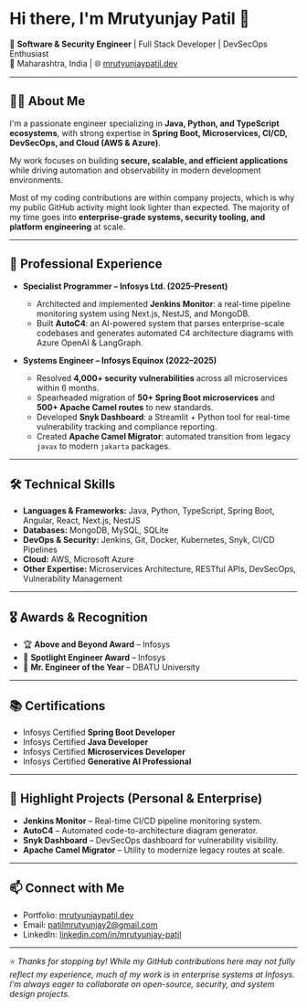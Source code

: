# Hi there, I'm Mrutyunjay Patil 👋

🚀 **Software & Security Engineer** | Full Stack Developer | DevSecOps Enthusiast  
📍 Maharashtra, India | 🌐 [mrutyunjaypatil.dev](https://mrutyunjaypatil.dev)

---

## 👨‍💻 About Me

I'm a passionate engineer specializing in **Java, Python, and TypeScript ecosystems**, with strong expertise in **Spring Boot, Microservices, CI/CD, DevSecOps, and Cloud (AWS & Azure)**.  

My work focuses on building **secure, scalable, and efficient applications** while driving automation and observability in modern development environments.  

Most of my coding contributions are within company projects, which is why my public GitHub activity might look lighter than expected. The majority of my time goes into **enterprise-grade systems, security tooling, and platform engineering** at scale.

---

## 🏢 Professional Experience

- **Specialist Programmer – Infosys Ltd. (2025–Present)**  
  - Architected and implemented **Jenkins Monitor**: a real-time pipeline monitoring system using Next.js, NestJS, and MongoDB.  
  - Built **AutoC4**: an AI-powered system that parses enterprise-scale codebases and generates automated C4 architecture diagrams with Azure OpenAI & LangGraph.  

- **Systems Engineer – Infosys Equinox (2022–2025)**  
  - Resolved **4,000+ security vulnerabilities** across all microservices within 6 months.  
  - Spearheaded migration of **50+ Spring Boot microservices** and **500+ Apache Camel routes** to new standards.  
  - Developed **Snyk Dashboard**: a Streamlit + Python tool for real-time vulnerability tracking and compliance reporting.  
  - Created **Apache Camel Migrator**: automated transition from legacy `javax` to modern `jakarta` packages.  

---

## 🛠️ Technical Skills

- **Languages & Frameworks:** Java, Python, TypeScript, Spring Boot, Angular, React, Next.js, NestJS  
- **Databases:** MongoDB, MySQL, SQLite  
- **DevOps & Security:** Jenkins, Git, Docker, Kubernetes, Snyk, CI/CD Pipelines  
- **Cloud:** AWS, Microsoft Azure  
- **Other Expertise:** Microservices Architecture, RESTful APIs, DevSecOps, Vulnerability Management  

---

## 🎖️ Awards & Recognition

- 🏆 **Above and Beyond Award** – Infosys  
- 🌟 **Spotlight Engineer Award** – Infosys  
- 🥇 **Mr. Engineer of the Year** – DBATU University  

---

## 📚 Certifications

- Infosys Certified **Spring Boot Developer**  
- Infosys Certified **Java Developer**  
- Infosys Certified **Microservices Developer**  
- Infosys Certified **Generative AI Professional**

---

## 🌟 Highlight Projects (Personal & Enterprise)

- **Jenkins Monitor** – Real-time CI/CD pipeline monitoring system.  
- **AutoC4** – Automated code-to-architecture diagram generator.  
- **Snyk Dashboard** – DevSecOps dashboard for vulnerability visibility.  
- **Apache Camel Migrator** – Utility to modernize legacy routes at scale.  

---

## 📫 Connect with Me

- Portfolio: [mrutyunjaypatil.dev](https://mrutyunjaypatil.dev)  
- Email: [patilmrutyunjay2@gmail.com](mailto:patilmrutyunjay2@gmail.com)  
- LinkedIn: [linkedin.com/in/mrutyunjay-patil](https://linkedin.com/in/mrutyunjay-patil)  

---

⭐️ *Thanks for stopping by! While my GitHub contributions here may not fully reflect my experience, much of my work is in enterprise systems at Infosys. I’m always eager to collaborate on open-source, security, and system design projects.*  
